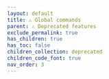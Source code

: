 ```yaml
---
layout: default
title: ⚠ Global commands
parent: ⚠ Deprecated features
exclude_permalink: true
has_children: true
has_toc: false
children_collection: deprecated
children_code_font: true
nav_order: 3
--- 
```


